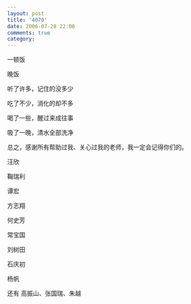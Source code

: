 ```yaml
---
layout: post
title: '4070'
date: 2006-07-28 22:00
comments: true
category: 
---
```

    

一顿饭

晚饭

听了许多，记住的没多少

吃了不少，消化的却不多

喝了一些，醒过来成往事

吸了一晚，清水全部洗净

总之，感谢所有帮助过我、关心过我的老师，我一定会记得你们的。

汪欣

鞠瑞利

谭宏

方志翔

何史芳

常宝国

刘树田

石庆初

杨帆

还有 高振山、张国瑞、朱越

